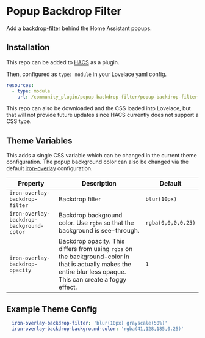 # Popup Backdrop Filter
Add a [backdrop-filter](https://developer.mozilla.org/en-US/docs/Web/CSS/backdrop-filter) behind the Home Assistant popups.

## Installation
This repo can be added to [HACS](https://github.com/custom-components/hacs) as a plugin.

Then, configured as `type: module` in your Lovelace yaml config.
```yaml
resources:
  - type: module
    url: /community_plugin/popup-backdrop-filter/popup-backdrop-filter.js
```

This repo can also be downloaded and the CSS loaded into Lovelace, but that will not provide future updates since HACS currently does not support a CSS type.

## Theme Variables
This adds a single CSS variable which can be changed in the current theme configuration. The popup background color can also be changed via the default [iron-overlay](https://www.webcomponents.org/element/@polymer/iron-overlay-behavior) configuration.

| Property                                 | Description                                                                                                                                                     | Default           |
|------------------------------------------|-----------------------------------------------------------------------------------------------------------------------------------------------------------------|-------------------|
| `iron-overlay-backdrop-filter`           | Backdrop filter                                                                                                                                                 | `blur(10px)`      |
| `iron-overlay-backdrop-background-color` | Backdrop background color. Use `rgba` so that the background is see-through.                                                                                    | `rgba(0,0,0,0.25)` |
| `iron-overlay-backdrop-opacity`          | Backdrop opacity. This differs from using `rgba` on the background-color in that is actually makes the entire blur less opaque. This can create a foggy effect. | `1`               |

## Example Theme Config
```yaml
  iron-overlay-backdrop-filter: 'blur(10px) grayscale(50%)'
  iron-overlay-backdrop-background-color: 'rgba(41,128,185,0.25)'
```
